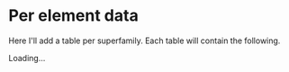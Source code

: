 # Per element data

Here I'll add a table per superfamily. Each table will contain the following.


<div id="item-table">Loading...</div>
<div id="item-details" style="margin-top: 2em;"></div>

<script>
// Wait for DOM to load (in case MkDocs theme delays it)
document.addEventListener("DOMContentLoaded", function () {
  fetch("entries/items.json")
    .then((response) => {
      if (!response.ok) throw new Error("JSON not found");
      return response.json();
    })
    .then((data) => {
      const tableDiv = document.getElementById("item-table");
      tableDiv.innerHTML = "";  // Clear "Loading..."

      const table = document.createElement("table");
      table.style.width = "100%";
      table.border = "1";

      const header = table.insertRow();
      header.innerHTML = "<th>Superfamily</th><th>Family</th><th>Element</th>";

      data.forEach((item) => {
        const row = table.insertRow();
        row.innerHTML = `
          <td>${item.transposon_superfamily}</td>
          <td>${item.transposon_family}</td>
          <td><a href="details.html?id=${item.te_id}">${item.te_id}</button></td>
        `;
      });

      tableDiv.appendChild(table);

    })
    .catch((err) => {
      document.getElementById("item-table").innerHTML =
        "Error loading data: " + err.message;
    });
});
</script>
